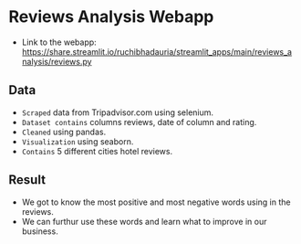 # Reviews Analysis Webapp
- Link to the webapp: https://share.streamlit.io/ruchibhadauria/streamlit_apps/main/reviews_analysis/reviews.py

## Data 
- `Scraped` data from Tripadvisor.com using selenium.
- `Dataset contains` columns reviews, date of column and rating.
- `Cleaned` using pandas.
- `Visualization` using seaborn.
- `Contains` 5 different cities hotel reviews.

## Result
- We got to know the most positive and most negative words using in the reviews. 
- We can furthur use these words and learn what to improve in our business.
